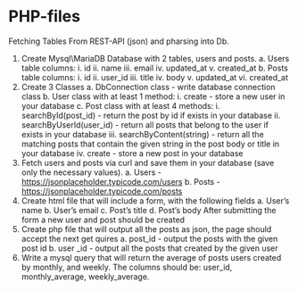 # PHP-files
Fetching Tables From REST-API (json) and pharsing into Db.
1. Create Mysql\MariaDB Database with 2 tables, users and posts.
a. Users table columns:
i. id
ii. name
iii. email
iv. updated_at
v. created_at
b. Posts table columns:
i. id
ii. user_id
iii. title
iv. body
v. updated_at
vi. created_at
2. Create 3 Classes
a. DbConnection class - write database connection class
b. User class with at least 1 method:
i. create - store a new user in your database
c. Post class with at least 4 methods:
i. searchById(post_id) - return the post by id if exists in your database
ii. searchByUserId(user_id) - return all posts that belong to the user if
exists in your database
iii. searchByContent(string) - return all the matching posts that contain
the given string in the post body or title in your database
iv. create - store a new post in your database
3. Fetch users and posts via curl and save them in your database (save only the
necessary values).
a. Users - https://jsonplaceholder.typicode.com/users
b. Posts - https://jsonplaceholder.typicode.com/posts
4. Create html file that will include a form, with the following fields
a. User’s name
b. User’s email
c. Post’s title
d. Post’s body
After submitting the form a new user and post should be created
5. Create php file that will output all the posts as json, the page should accept the next
get quires
a. post_id - output the posts with the given post id
b. user _id - output all the posts that created by the given user
6. Write a mysql query that will return the average of posts users created by monthly,
and weekly.
The columns should be: user_id, monthly_average, weekly_average.
